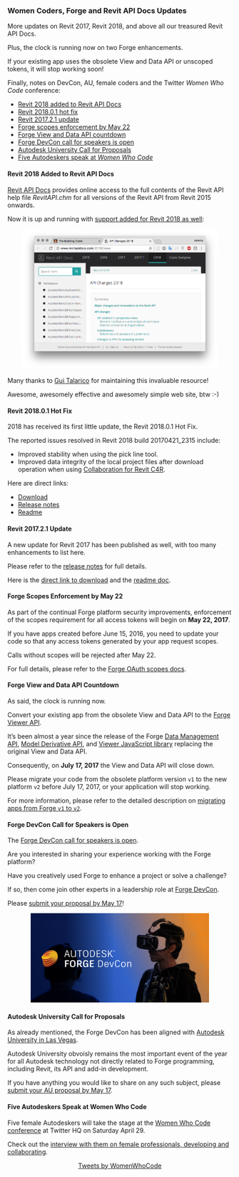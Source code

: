 <head>
<meta http-equiv="Content-Type" content="text/html; charset=utf-8">
<link rel="stylesheet" type="text/css" href="bc.css">
<script src="run_prettify.js" type="text/javascript"></script>
<!--
<script src="https://google-code-prettify.googlecode.com/svn/loader/run_prettify.js" type="text/javascript"></script>
-->
</head>

<!---


 #revitAPI #3dwebcoder @AutodeskRevit #adsk #aec #bim #dynamobim 

Updates on Revit 2017, Revit 2018, and above all our treasured Revit API Docs.
Plus, the clock is running now on two Forge enhancements.
Finally, notes on DevCon, AU, female coders and the <i>Women Who Code</i> conference
&ndash; Revit 2018 added to Revit API Docs
&ndash; Revit 2018.0.1 hot fix
&ndash; Revit 2017.2.1 update
&ndash; Forge scopes enforcement by May 22
&ndash; Forge View and Data API countdown
&ndash; Forge DevCon call for speakers is open
&ndash; Autodesk University call for proposals
&ndash; Five Autodeskers speak at <i>Women Who Code</i>...

-->

### Women Coders, Forge and Revit API Docs Updates

More updates on Revit 2017, Revit 2018, and above all our treasured Revit API Docs.

Plus, the clock is running now on two Forge enhancements.

If your existing app uses the obsolete View and Data API or unscoped tokens, it will stop working soon!

Finally, notes on DevCon, AU, female coders and the Twitter *Women Who Code* conference:

- [Revit 2018 added to Revit API Docs](#2)
- [Revit 2018.0.1 hot fix](#3)
- [Revit 2017.2.1 update](#4)
- [Forge scopes enforcement by May 22](#5)
- [Forge View and Data API countdown](#6)
- [Forge DevCon call for speakers is open](#7)
- [Autodesk University Call for Proposals](#8)
- [Five Autodeskers speak at *Women Who Code*](#9)


#### <a name="2"></a>Revit 2018 Added to Revit API Docs

[Revit API Docs](http://www.revitapidocs.com) provides online access to the full contents of the Revit API help file *RevitAPI.chm* for all versions of the Revit API from Revit 2015 onwards.

Now it is up and running with [support added for Revit 2018 as well](http://www.revitapidocs.com/2018/news):

<center>
  <a href="http://www.revitapidocs.com/2018/news">
    <img src="img/revitapidocs2018.png" alt="Revit API Docs 2018" width="440">
  </a>
</center>

Many thanks to [Gui Talarico](http://gtalarico.com) for maintaining this invaluable resource!

Awesome, awesomely effective and awesomely simple web site, btw  :-)


#### <a name="3"></a>Revit 2018.0.1 Hot Fix

2018 has received its first little update, the Revit 2018.0.1 Hot Fix.

The reported issues resolved in Revit 2018 build 20170421_2315 include:

- Improved stability when using the pick line tool.
- Improved data integrity of the local project files after download operation when using [Collaboration for Revit C4R](http://www.autodesk.com/products/collaboration-for-revit/overview).

Here are direct links:

- [Download](http://up.autodesk.com/2018/RVT/Autodesk_Revit_2018_0_1.exe)
- [Release notes](http://revit.downloads.autodesk.com/download/2018_0_1_RVT/Docs/RelNotes/Autodesk_Revit_2018_0_1_ReleaseNotes.html)
- [Readme](http://up.autodesk.com/2018/RVT/Autodesk_Revit_2018_0_1_Readme.htm)


#### <a name="4"></a>Revit 2017.2.1 Update

A new update for Revit 2017 has been published as well, with too many enhancements to list here.

Please refer to the [release notes](http://revit.downloads.autodesk.com/download/2017_2_1_RVT/Docs/RelNotes/Autodesk_Revit_2017_2_1_ReleaseNotes.html) for full details.

Here is the [direct link to download](http://up.autodesk.com/2017/RVT/Autodesk_Revit_2017_2_1.exe) and
the [readme doc](http://up.autodesk.com/2017/RVT/Autodesk_Revit_2017_2_1_Readme.htm).


#### <a name="5"></a>Forge Scopes Enforcement by May 22

As part of the continual Forge platform security improvements, enforcement of the scopes requirement for all access tokens will begin on **May 22, 2017**.

If you have apps created before June 15, 2016, you need to update your code so that any access tokens generated by your app request scopes.

Calls without scopes will be rejected after May 22.

For full details, please refer to
the [Forge OAuth scopes docs](https://developer.autodesk.com/en/docs/oauth/v2/overview/scopes).


#### <a name="6"></a>Forge View and Data API Countdown

As said, the clock is running now.

Convert your existing app from the obsolete View and Data API to the [Forge Viewer API](https://developer.autodesk.com/en/docs/viewer/v2/overview).

It’s been almost a year since the release of the 
Forge [Data Management API](https://developer.autodesk.com/en/docs/data/v2/overview/),
[Model Derivative API](https://developer.autodesk.com/en/docs/model-derivative/v2/overview/),
and [Viewer JavaScript library](https://developer.autodesk.com/en/docs/viewer/v2/overview/) replacing
the original View and Data API.

Consequently, on **July 17, 2017** the View and Data API will close down.

Please migrate your code from the obsolete platform version `v1` to the new platform `v2` before July 17, 2017, or your application will stop working.

For more information, please refer to the detailed description 
on [migrating apps from Forge `v1` to `v2`](https://forge.autodesk.com/cloud_and_mobile/2016/09/autodesk-forge-apis-migrating-from-v1-to-v2.html).


#### <a name="7"></a>Forge DevCon Call for Speakers is Open

The [Forge DevCon call for speakers is open](https://forge.autodesk.com/blog/forge-devcon-announces-call-proposals).

Are you interested in sharing your experience working with the Forge platform?

Have you creatively used Forge to enhance a project or solve a challenge?

If so, then come join other experts in a leadership role at [Forge DevCon](https://forge.autodesk.com/devcon-2017).

Please [submit your proposal by May 17](https://forge.autodesk.com/blog/forge-devcon-announces-call-proposals)!

<center>
<img src="img/2017_forge_devcon_promo_image3_1024x512.png" alt="Forge DevCon" width="400">
</center>


#### <a name="8"></a>Autodesk University Call for Proposals

As already mentioned, the Forge DevCon has been aligned
with [Autodesk University in Las Vegas](http://au.autodesk.com).

Autodesk University obvoisly remains the most important event of the year for all Autodesk technology not directly related to Forge programming, including Revit, its API and add-in development.

If you have anything you would like to share on any such subject,
please [submit your AU proposal by May 17](http://au.autodesk.com/speaker-resource-center/call-for-proposals).


#### <a name="9"></a>Five Autodeskers Speak at Women Who Code

Five female Autodeskers will take the stage at
the [Women Who Code conference](https://www.womenwhocode.com/) at Twitter HQ on Saturday April 29.

Check out
the [interview with them on female professionals, developing and collaborating](https://forge.autodesk.com/blog/forge-ahead-join-us-industry-wide-conversation-and-twitter-women-who-codes-connect-17).

<center>
<a class="twitter-timeline" href="https://twitter.com/WomenWhoCode">Tweets by WomenWhoCode</a>
<script async src="http://platform.twitter.com/widgets.js" charset="utf-8"></script>
</center>

